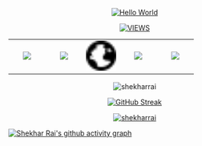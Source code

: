 <p align='center'>
      <a href="https://github.com/shekharrai">
            <img alt="Hello World" src="https://image.flaticon.com/icons/png/512/4666/4666748.png" width='70px' height='70px'>
      </a>
</p>
<p align='center'>
      <a href="https://github.com/shekharrai">
            <img alt="VIEWS" src="https://komarev.com/ghpvc/?username=shekharrai&label=PROFILE+VIEWS&color=red&style=flat-square">
      </a>
</p>
<table width="100" align='center'>
<tr>
    <td align='center' width="60">
        <a href="https://stackoverflow.com/users/5788486/shekhar-rai?tab=profile/"><img src="https://image.flaticon.com/icons/png/512/2111/2111628.png" width="60"></a>
    </td>
    <td align='center' width="60">
        <a href="https://www.linkedin.com/in/shekhar-rai-563b79176/"><img src="https://image.flaticon.com/icons/svg/2111/2111465.svg" width="60"></a>
    </td>
    <td align='center' width="60">
        <a href="https://shekharrai.github.io/"><img src="https://raw.githubusercontent.com/iconic/open-iconic/master/svg/globe.svg"  width="60"></a>
    </td>
    <td align='center' width="60">
        <a href="https://twitter.com/ShekkarRai"><img src="https://image.flaticon.com/icons/svg/2111/2111703.svg" width="60"></a>
    </td>
    <td align='center' width="60">
        <a href="https://www.facebook.com/shekkar.raee.3/"><img src="https://image.flaticon.com/icons/png/512/1409/1409943.png" width="60"></a>
    </td>
</tr>
</table>

<p align="center"><img align="center" src="https://github-readme-stats.vercel.app/api/top-langs?username=shekharrai&show_icons=true&locale=en&layout=compact" alt="shekharrai" /></p>


<div align='center'>
  
  [![GitHub Streak](https://github-readme-streak-stats.herokuapp.com/?user=foo290&theme=dark)](https://git.io/streak-stats)

</div>

<p align="center"> <a href="https://github.com/ryo-ma/github-profile-trophy"><img src="https://github-profile-trophy.vercel.app/?username=shekharrai&theme=juicyfresh" alt="shekharrai" /></a> </p>

[![Shekhar Rai's github activity graph](https://activity-graph.herokuapp.com/graph?username=shekharrai&theme=react-dark)](https://github.com/ashutosh00710/github-readme-activity-graph)
